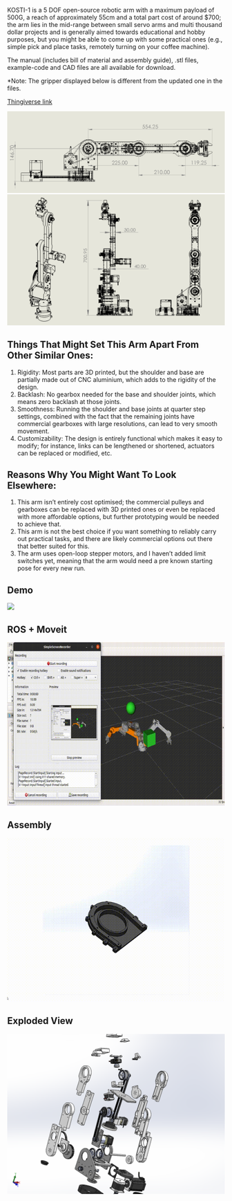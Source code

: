 KOSTI-1 is a 5 DOF open-source robotic arm with a maximum payload of 500G, a reach of approximately 55cm and a total part cost of around $700; the arm lies in the mid-range between small servo arms and multi thousand dollar projects and is generally aimed towards educational and hobby purposes, but you might be able to come up with some practical ones (e.g., simple pick and place tasks, remotely turning on your coffee machine).

The manual (includes bill of material and assembly guide), .stl files, example-code and CAD files are all available for download.

*Note: The gripper displayed below is different from the updated one in the files.

[Thingiverse link](https://www.thingiverse.com/thing:6147832)

![](https://github.com/A7med205/kosti-1/blob/main/Media/dr1.PNG)
![](https://github.com/A7med205/kosti-1/blob/main/Media/dr2.PNG)

## Things That Might Set This Arm Apart From Other Similar Ones:

1.	Rigidity: Most parts are 3D printed, but the shoulder and base are partially made out of CNC aluminium, which adds to the rigidity of the design.
2.	Backlash: No gearbox needed for the base and shoulder joints, which means zero backlash at those joints.
3.	Smoothness: Running the shoulder and base joints at quarter step settings, combined with the fact that the remaining joints have commercial gearboxes with large resolutions, can lead to very smooth movement.
4.	Customizability: The design is entirely functional which makes it easy to modify; for instance, links can be lengthened or shortened, actuators can be replaced or modified, etc.

## Reasons Why You Might Want To Look Elsewhere:

1.	This arm isn’t entirely cost optimised; the commercial pulleys and gearboxes can be replaced with 3D printed ones or even be replaced with more affordable options, but further prototyping would be needed to achieve that.
2.	This arm is not the best choice if you want something to reliably carry out practical tasks, and there are likely commercial options out there that better suited for this.
3.	The arm uses open-loop stepper motors, and I haven’t added limit switches yet, meaning that the arm would need a pre known starting pose for every new run.


## Demo
![](https://github.com/A7med205/kosti-1/blob/main/Media/demo.gif)

## ROS + Moveit
![](https://github.com/A7med205/kosti-1/blob/main/Media/ROS.gif)

## Assembly
![](https://github.com/A7med205/kosti-1/blob/main/Media/assembly.gif)

## Exploded View
![](https://github.com/A7med205/kosti-1/blob/main/Media/explode.png)
